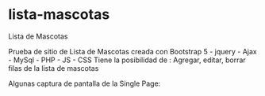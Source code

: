 # lista-mascotas
Lista de Mascotas

Prueba de sitio de Lista de Mascotas creada con Bootstrap 5 - jquery - Ajax - MySql - PHP - JS - CSS Tiene la posibilidad de : Agregar, editar, borrar filas de la lista de mascotas

Algunas captura de pantalla de la Single Page:
